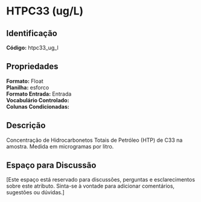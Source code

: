 # HTPC33 (ug/L)

## Identificação
**Código:** htpc33_ug_l

## Propriedades
**Formato:** Float  
**Planilha:** esforco  
**Formato Entrada:** Entrada  
**Vocabulário Controlado:**   
**Colunas Condicionadas:**   

## Descrição
Concentração de Hidrocarbonetos Totais de Petróleo (HTP) de C33 na amostra. Medida em microgramas por litro.

## Espaço para Discussão
[Este espaço está reservado para discussões, perguntas e esclarecimentos sobre este atributo. Sinta-se à vontade para adicionar comentários, sugestões ou dúvidas.]
